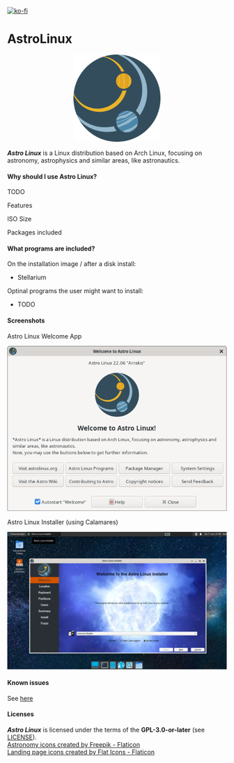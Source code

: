 [![ko-fi](https://ko-fi.com/img/githubbutton_sm.svg)](https://ko-fi.com/I3I6DC1X9)

# AstroLinux

<p align="center">
<img src="assets/astronomy.svg" alt="Astro Linux logo" width="200"/></p>

*__Astro Linux__* is a Linux distribution based on Arch Linux, focusing on astronomy, astrophysics and similar areas, like astronautics.

#### Why should I use Astro Linux?

TODO

Features

ISO Size

Packages included

#### What programs are included?

On the installation image / after a disk install:

- Stellarium

Optinal programs the user might want to install:

- TODO

#### Screenshots

Astro Linux Welcome App

![](assets/Screenshot_AstroLinux_Welcome.png)

Astro Linux Installer (using Calamares)

![](assets/Screenshot_AstroLinux.png)

#### Known issues

See [here](https://github.com/amstelchen/AstroLinux/issues)

#### Licenses

*__Astro Linux__* is licensed under the terms of the **GPL-3.0-or-later** (see [LICENSE](LICENSE)).  
<a href="https://www.flaticon.com/free-icons/astronomy" title="astronomy icons">Astronomy icons created by Freepik - Flaticon</a>  
<a href="https://www.flaticon.com/free-icons/landing-page" title="landing page icons">Landing page icons created by Flat Icons - Flaticon</a>  
